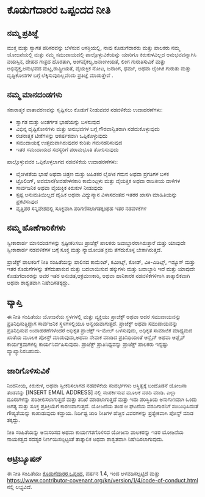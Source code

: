 # ಕೊಡುಗೆದಾರರ ಒಪ್ಪಂದದ ನೀತಿ

## ನಮ್ಮ ಪ್ರತಿಜ್ಞೆ

ಮುಕ್ತ ಮತ್ತು ಸ್ವಾಗತ ಪರಿಸರವನ್ನು ಬೆಳೆಸುವ ಆಸಕ್ತಿಯಲ್ಲಿ, ನಾವು ಕೊಡುಗೆದಾರರು ಮತ್ತು ಪಾಲಕರು ನಮ್ಮ ಯೋಜನೆಯಲ್ಲಿ ಮತ್ತು ನಮ್ಮ ಸಮುದಾಯದಲ್ಲಿ ಪಾಲ್ಗೊಳ್ಳುವಿಕೆಯನ್ನು
ಯಾರಿಗೂ ಕಿರುಕುಳವಿಲ್ಲದ ಅನುಭವವನ್ನಾಗಿಸಿ ವಯಸ್ಸಿನ, ದೇಹದ ಗಾತ್ರದ ಹೊರತಾಗಿ, ಅಂಗವೈಕಲ್ಯ,ಜನಾಂಗೀಯತೆ, ಲಿಂಗ ಗುರುತಿಸುವಿಕೆ ಮತ್ತು ಅಭಿವ್ಯಕ್ತ,ಅನುಭವದ ಮಟ್ಟ,ರಾಷ್ಟ್ರೀಯತೆ, ವೈಯಕ್ತಿಕ ನೋಟ, ಜನಾಂಗ, ಧರ್ಮ, ಅಥವಾ ಲೈಂಗಿಕ ಗುರುತು ಮತ್ತು ದೃಷ್ಟಿಕೋನಗಳ ಬಗ್ಗೆ ಲೆಕ್ಕಿಸುವುದಿಲ್ಲವೆಂದು ಪ್ರತಿಜ್ಞೆ ಮಾಡುತ್ತೇವೆ .

## ನಮ್ಮ ಮಾನದಂಡಗಳು

ಸಕಾರಾತ್ಮಕ ವಾತಾವರಣವನ್ನು ಸೃಷ್ಟಿಸಲು ಕೊಡುಗೆ ನೀಡುವವರ ನಡವಳಿಕೆಯ ಉದಾಹರಣೆಗಳು:

* ಸ್ವಾಗತ ಮತ್ತು ಅಂತರ್ಗತ ಭಾಷೆಯನ್ನು ಬಳಸುವುದ
* ವಿಭಿನ್ನ ದೃಷ್ಟಿಕೋನಗಳು ಮತ್ತು ಅನುಭವಗಳ ಬಗ್ಗೆ ಗೌರವಾನ್ವಿತರಾಗಿ ನಡೆದುಕೊಳ್ಳುವುದು
* ರಚನಾತ್ಮಕ ಟೀಕೆಗಳನ್ನು ಆಕರ್ಷಕವಾಗಿ ಒಪ್ಪಿಕೊಳ್ಳುವುದು
* ಸಮುದಾಯಕ್ಕೆ ಉತ್ತಮವಾಗಿರುವುದರ ಕುರಿತು ಗಮನಹರಿಸುವುದ
* ಇತರ ಸಮುದಾಯದ ಸದಸ್ಯರಿಗೆ ಪರಾನುಭೂತಿ ತೋರಿಸುವುದು

ಪಾಲ್ಗೊಳ್ಳುವವರ ಒಪ್ಪಿಕೊಳ್ಳಲಾಗದ ನಡವಳಿಕೆಯ ಉದಾಹರಣೆಗಳು:

* ಲೈಂಗಿಕತೆಯ ಭಾಷೆ ಅಥವಾ ಚಿತ್ರಣ ಮತ್ತು ಅಹಿತಕರ ಲೈಂಗಿಕ ಗಮನ ಅಥವಾ ಪ್ರಗತಿಗಳ ಬಳಕ
* ಟ್ರೊಲಿಂಗ್, ಅವಮಾನ/ಅವಹೇಳನಕಾರಿ ಕಾಮೆಂಟ್ಗಳು ಮತ್ತು ವೈಯಕ್ತಿಕ ಅಥವಾ ರಾಜಕೀಯ ದಾಳಿಗಳ
* ಸಾರ್ವಜನಿಕ ಅಥವಾ ವೈಯಕ್ತಿಕ ಕಿರುಕುಳ ನೀಡುವುದು
* ಸ್ಪಷ್ಟ ಅನುಮತಿಯಿಲ್ಲದೆ ದೈಹಿಕ ಅಥವಾ ವಿದ್ಯುನ್ಮಾನ ವಿಳಾಸದಂತಹ ಇತರರ ಖಾಸಗಿ ಮಾಹಿತಿಯನ್ನು ಪ್ರಕಟಿಸುವುದ
* ವೃತ್ತಿಪರ ಸನ್ನಿವೇಶದಲ್ಲಿ ಸೂಕ್ತವಾಗಿ ಪರಿಗಣಿಸಲಾಗತಕ್ಕಂಥಹ ಇತರ ನಡವಳಿಕೆಗಳ

## ನಮ್ಮ ಹೊಣೆಗಾರಿಕೆಗಳು

ಸ್ವೀಕಾರಾರ್ಹ ಮಾನದಂಡಗಳನ್ನು ಸ್ಪಷ್ಟೀಕರಿಸಲು ಪ್ರಾಜೆಕ್ಟ್ ಪಾಲಕರು ಜವಾಬ್ದಾರರಾಗಿರುತ್ತಾರೆ ಮತ್ತು ಯಾವುದೇ ಸ್ವೀಕಾರಾರ್ಹ ನಡವಳಿಕೆಗಳ ಬಗ್ಗೆ ಸೂಕ್ತ ಮತ್ತು ನ್ಯಾಯೋಚಿತ ಕ್ರಮ ತೆಗೆದುಕೊಳ್ಳ ಬೇಕಾಗಿರುತ್ತದೆ.

ಪ್ರಾಜೆಕ್ಟ್ ಪಾಲಕರಿಗೆ ನೀತಿ ಸಂಹಿತೆಯನ್ನು ಪಾಲಿಸದ ಕಾಮೆಂಟ್, ಕಮೀಟ್ಸ್, ಕೋಡ್, ವಿಕಿ-ಎಡಿಟ್ಸ್, ಇಶ್ಯೂಸ್ ಮತ್ತು ಇತರ ಕೊಡುಗೆಗಳನ್ನು ತೆಗೆದುಹಾಕುವ ಮತ್ತು ಬದಲಾಯಿಸುವ ಹಕ್ಕುಗಳು ಮತ್ತು ಜವಾಬ್ದಾರಿ ಇದೆ ಮತ್ತು ಯಾವುದೇ ಕೊಡುಗೆದಾರರನ್ನು ಅವರ ಇತರ ಅನುಚಿತ,ಆಕ್ರಮಣಕಾರಿ, ಅಥವಾ ಹಾನಿಕಾರಕ  ನಡವಳಿಕೆಗಳಿಗಾಗಿ  ತಾತ್ಕಾಲಿಕವಾಗಿ ಅಥವಾ ಶಾಶ್ವತವಾಗಿ ನಿಷೇದಿಸತಕ್ಕದ್ದು.

## ವ್ಯಾಪ್ತಿ

ಈ ನೀತಿ ಸಂಹಿತೆಯು ಯೋಜನೆಯ ಸ್ಥಳಗಳಲ್ಲಿ ಮತ್ತು  ವ್ಯಕ್ತಿಯು ಪ್ರಾಜೆಕ್ಟ್ ಅಥವಾ ಅದರ ಸಮುದಾಯವನ್ನು ಪ್ರತಿನಿಧಿಸುತ್ತಿದ್ದಾಗ ಸಾರ್ವಜನಿಕ ಸ್ಥಳಗಳಲ್ಲಿಯೂ ಅನ್ವಯವಾಗುತ್ತದೆ. ಪ್ರಾಜೆಕ್ಟ್ ಅಥವಾ ಸಮುದಾಯವನ್ನು ಪ್ರತಿನಿಧಿಸುವ ಉದಾಹರಣೆಗಳೆಂದರೆ ಅಧಿಕೃತ ಪ್ರಾಜೆಕ್ಟ್ ಇ-ಮೇಲ್ ಬಳಸುವುದು, ಅಧಿಕೃತ ಸಾಮಾಜಿಕ ಮಾಧ್ಯಮದ ಖಾತೆಯ ಮೂಲಕ ಪೋಸ್ಟ್ ಮಾಡುವುದು,ಅಥವಾ ನೇಮಕ  ಮಾಡಿದ ಪ್ರತಿನಿಧಿಯಂತೆ  ಆನ್ಲೈನ್ ಅಥವಾ ಆಫ್ಲೈನ್ ಕಾರ್ಯಕ್ರಮಗಳಲ್ಲಿ ಕಾರ್ಯನಿರ್ವಹಿಸುವುದು. ಪ್ರಾಜೆಕ್ಟ್ ಪ್ರಾತಿನಿಧ್ಯವನ್ನು ಪ್ರಾಜೆಕ್ಟ್ ಪಾಲಕರು ಇನ್ನಷ್ಟು ವ್ಯಾಖ್ಯಾನಿಸಬಹುದು.

## ಜಾರಿಗೊಳಿಸುವಿಕೆ

ನಿಂದನೀಯ, ಕಿರುಕುಳ, ಅಥವಾ ಸ್ವೀಕರಿಸಲಾಗದ ನಡವಳಿಕೆಯ ಸಂದರ್ಭಗಳು ಅಸ್ಥಿತ್ವಕ್ಕೆ ಬಂದೊಡನೆ ಯೋಜನಾ ತಂಡವನ್ನು [INSERT EMAIL ADDRESS] ನಲ್ಲಿ ಸಂಪರ್ಕಿಸುವ ಮೂಲಕ ವರದಿ ಮಾಡಿ. ಎಲ್ಲಾ ದೂರುಗಳನ್ನು ಪರಿಶೀಲಿಸಲಾಗುತ್ತದೆ ಮತ್ತು ತನಿಖೆ ಮಾಡಲಾಗುತ್ತದೆ ಮತ್ತು ಇದು ಪರಿಸ್ಥಿತಿಯ ಅನುಗುಣವಾಗಿ ಒಂದು ಅಗತ್ಯ ಮತ್ತು ಸೂಕ್ತ ಪ್ರತಿಕ್ರಿಯೆಗೆ ಕಾರಣವಾಗುತ್ತದೆ. ಯೋಜನೆಯ ತಂಡ ಆ ಘಟನೆಯ ವರದಿಗಾರನಿಗೆ ಸಂಬಂಧಿಸಿದಂತೆ ಗೌಪ್ಯತೆಯನ್ನು ಕಾಪಾಡುವುದು  ಕಡ್ಡಾಯ. ನಿರ್ದಿಷ್ಟ ಜಾರಿ ನೀತಿಗಳ ಹೆಚ್ಚಿನ ವಿವರಗಳನ್ನು ಪ್ರತ್ಯೇಕವಾಗಿ ಪೋಸ್ಟ್ ಮಾಡ ತಕ್ಕದ್ದು.

ನೀತಿ ಸಂಹಿತೆಯನ್ನು ಅನುಸರಿಸದ ಅಥವಾ ಕಾರ್ಯಗತಗೊಳಿಸದ ಯೋಜನಾ ಪಾಲಕರನ್ನು
ಇತರ ಯೋಜನೆಯ ನಾಯಕತ್ವದ ಸದಸ್ಯರ ನಿರ್ಣಯಿಸಲ್ಪಟ್ಟಂತೆ ತಾತ್ಕಾಲಿಕ ಅಥವಾ ಶಾಶ್ವತವಾಗಿ ನಿಷೇದಿಸಲಾಗುವುದು.

## ಆಟ್ರಿಬ್ಯೂಷನ್

ಈ ನೀತಿ ಸಂಹಿತೆಯು [ಕೊಡುಗೆದಾರರ ಒಪ್ಪಂದ][ಮುಖಪುಟ], ವರ್ಷನ 1.4, ಇಂದ ಅಳವಡಿಸಲ್ಪಟ್ಟಿದೆ ಮತ್ತು https://www.contributor-covenant.org/kn/version/1/4/code-of-conduct.html ನಲ್ಲಿ ಲಭ್ಯವಿದೆ.

[ಮುಖಪುಟ]: https://www.contributor-covenant.org

